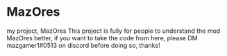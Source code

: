 # MazOres
my project, MazOres
This project is fully for people to understand the mod MazOres better, if you want to take the code from here, please DM mazgamer1#0513 on discord before doing so, thanks!
